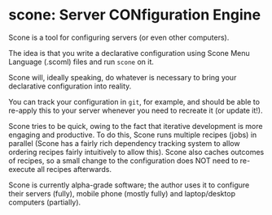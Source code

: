 # scone: Server CONfiguration Engine

Scone is a tool for configuring servers (or even other computers).

The idea is that you write a declarative configuration using Scone Menu Language (.scoml) files and run `scone` on it.

Scone will, ideally speaking, do whatever is necessary to bring your declarative configuration into reality.

You can track your configuration in `git`, for example, and should be able to re-apply this to your server whenever you need to recreate it (or update it!).


Scone tries to be quick, owing to the fact that iterative development is more engaging and productive.
To do this, Scone runs multiple recipes (jobs) in parallel (Scone has a fairly rich dependency tracking system to allow ordering recipes fairly intuitively to allow this). Scone also caches outcomes of recipes, so a small change to the configuration does NOT need to re-execute all recipes afterwards.


Scone is currently alpha-grade software; the author uses it to configure their servers (fully), mobile phone (mostly fully) and laptop/desktop computers (partially).

